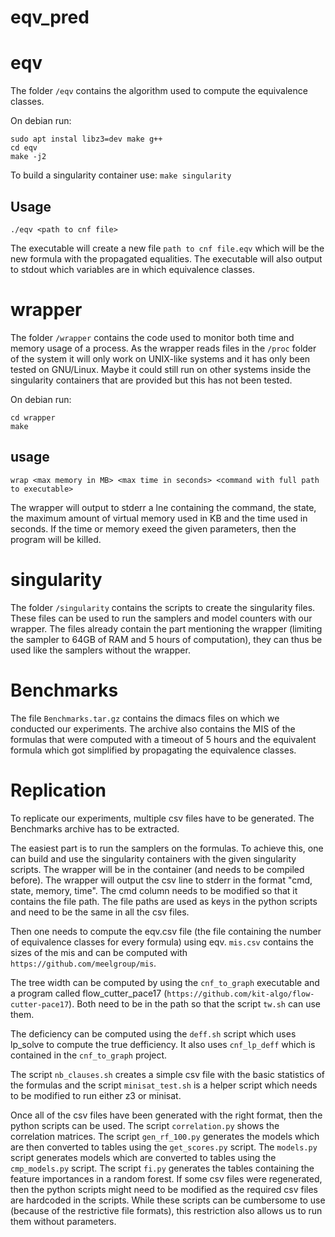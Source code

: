 # eqv_pred

# eqv

The folder `/eqv` contains the algorithm used to compute the equivalence classes.

On debian run:
```
sudo apt instal libz3=dev make g++
cd eqv
make -j2
```

To build a singularity container use:
```make singularity```

## Usage

```./eqv <path to cnf file>```

The executable will create a new file `path to cnf file.eqv` which will be the new formula
with the propagated equalities. The executable will also output to stdout
which variables are in which equivalence classes.

# wrapper

The folder `/wrapper` contains the code used to monitor both time and memory usage
of a process. As the wrapper reads files in the `/proc` folder of the system
it will only work on UNIX-like systems and it has only been tested on GNU/Linux.
Maybe it could still run on other systems inside the singularity containers
that are provided but this has not been tested.

On debian run:
```
cd wrapper
make
```

## usage

```wrap <max memory in MB> <max time in seconds> <command with full path to executable>```

The wrapper will output to stderr a lne containing the command, the state,
the maximum amount of virtual memory used in KB and the time used in seconds.
If the time or memory exeed the given parameters, then the program will be killed.

# singularity

The folder `/singularity` contains the scripts to create the singularity files.
These files can be used to run the samplers and model counters with our wrapper.
The files already contain the part mentioning the wrapper (limiting the sampler
to 64GB of RAM and 5 hours of computation), they can thus be used like the
samplers without the wrapper.

# Benchmarks

The file `Benchmarks.tar.gz` contains the dimacs files on which we conducted our experiments.
The archive also contains the MIS of the formulas that were computed with a timeout
of 5 hours and the equivalent formula which got simplified by propagating the equivalence
classes.

# Replication

To replicate our experiments, multiple csv files have to be generated.
The Benchmarks archive has to be extracted.

The easiest part is to run the samplers on the formulas. To achieve this,
one can build and use the singularity containers with the given singularity scripts.
The wrapper will be in the container (and needs to be compiled before).
The wrapper will output the csv line to stderr in the format "cmd, state, memory, time".
The cmd column needs to be modified so that it contains the file path.
The file paths are used as keys in the python scripts and need to be the same
in all the csv files.

Then one needs to compute the eqv.csv file (the file containing the number
of equivalence classes for every formula) using eqv. `mis.csv` contains the sizes
of the mis and can be computed with `https://github.com/meelgroup/mis`.

The tree width can be computed by using the `cnf_to_graph` executable
and a program called flow_cutter_pace17 (`https://github.com/kit-algo/flow-cutter-pace17`).
Both need to be in the path so that the script `tw.sh` can use them.

The deficiency can be computed using the `deff.sh` script which uses lp_solve
to compute the true defficiency. It also uses `cnf_lp_deff` which is contained
in the `cnf_to_graph` project.

The script `nb_clauses.sh` creates a simple csv file with the basic statistics of
the formulas and the script `minisat_test.sh` is a helper script which
needs to be modified to run either z3 or minisat.

Once all of the csv files have been generated with the right format,
then the python scripts can be used. The script `correlation.py` shows
the correlation matrices. The script `gen_rf_100.py` generates the models
which are then converted to tables using the `get_scores.py` script.
The `models.py` script generates models which are converted to
tables using the `cmp_models.py` script.
The script `fi.py` generates the tables containing the feature importances
in a random forest.
If some csv files were regenerated, then the python scripts might need
to be modified as the required csv files are hardcoded in the scripts.
While these scripts can be cumbersome to use (because of the restrictive file formats),
this restriction also allows us to run them without parameters.

